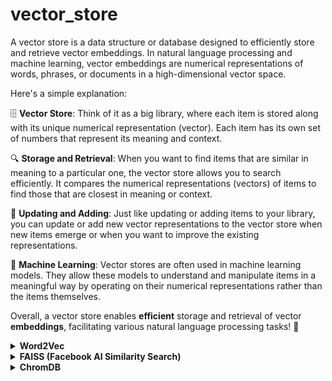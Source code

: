 # vector_store

A vector store is a data structure or database designed to efficiently store and retrieve vector embeddings. In natural language processing and machine learning, vector embeddings are numerical representations of words, phrases, or documents in a high-dimensional vector space.

Here's a simple explanation:

🗄️ **Vector Store**: Think of it as a big library, where each item is stored along with its unique numerical representation (vector). Each item has its own set of numbers that represent its meaning and context.

🔍 **Storage and Retrieval**: When you want to find items that are similar in meaning to a particular one, the vector store allows you to search efficiently. It compares the numerical representations (vectors) of items to find those that are closest in meaning or context.

🔄 **Updating and Adding**: Just like updating or adding items to your library, you can update or add new vector representations to the vector store when new items emerge or when you want to improve the existing representations.

🤖 **Machine Learning**: Vector stores are often used in machine learning models. They allow these models to understand and manipulate items in a meaningful way by operating on their numerical representations rather than the items themselves.

Overall, a vector store enables **efficient** storage and retrieval of vector **embeddings**, facilitating various natural language processing tasks! 🎉


<details>
    <summary><b>Word2Vec</b></summary>
        <hr>
Word2Vec is a popular technique used to generate vector representations of words. Here's how it works:

Let's say we have a large corpus of text data, such as a collection of news articles. We want to represent each word in this corpus as a high-dimensional vector in such a way that words with similar meanings or contexts have vectors that are close together in this vector space.

Using Word2Vec, we can train a neural network model on this text data to learn these vector representations. The model is trained to predict the surrounding words given a target word (skip-gram model) or to predict the target word given surrounding words (continuous bag of words model).

Once the model is trained, we have a vector store where each word in our vocabulary is associated with a unique vector representation. These vectors capture semantic relationships between words, allowing us to perform tasks like word similarity, analogy detection, and even arithmetic operations on words (e.g., king - man + woman = queen).

So, in this example, the Word2Vec model serves as a vector store where words are stored as vectors, enabling efficient storage and retrieval of word embeddings for various natural language processing tasks.

</details>



<details>
    <summary><b>FAISS (Facebook AI Similarity Search)</b></summary>

   FAISS is an efficient library developed by Facebook AI Research for similarity search and clustering of dense vectors. It's particularly useful for large-scale vector retrieval tasks commonly encountered in machine learning and information retrieval applications. FAISS is designed to handle high-dimensional data efficiently and is optimized for both CPU and GPU computation.

   Key features of FAISS include:
   - Implementation of state-of-the-art indexing algorithms such as Product Quantization (PQ) and Hierarchical Navigable Small World (HNSW).
   - Support for both exact and approximate nearest neighbor search.
   - Ability to handle billions of vectors efficiently by leveraging techniques like compression and quantization.
   - Integration with popular deep learning frameworks like PyTorch and TensorFlow.

   FAISS is widely used in various applications including image retrieval, recommendation systems, natural language processing, and more, where fast and scalable similarity search is crucial.  📊💻
</details>
<details>
    <summary><b>ChromDB</b></summary> 
    <hr>
    
   ChromDB, or Chromatin State Database, is a resource used in the field of genomics and epigenetics. It provides information about the chromatin states across the genome, which are crucial for understanding gene regulation and cellular function.

   Chromatin refers to the complex of DNA and proteins found in the nucleus of eukaryotic cells. The state of chromatin, determined by various modifications to DNA and associated proteins, influences gene expression and cellular identity. ChromDB aggregates data from experiments such as ChIP-seq (chromatin immunoprecipitation followed by sequencing) to annotate the chromatin states across different cell types and conditions.

   Key features of ChromDB include:
   - Annotation of chromatin states based on histone modifications, DNA methylation, and other epigenetic marks.
   - Integration of data from multiple experimental sources to provide a comprehensive view of chromatin states.
   - Accessibility through online portals and databases, allowing researchers to explore and analyze chromatin state data for their studies.
   - Contribution to the understanding of gene regulation, development, and disease mechanisms.

   ChromDB is an essential resource for researchers studying epigenetics, chromatin biology, and gene regulation, providing valuable insights into the functional organization of the genome. 🧬🔍
 <hr>
</details>
